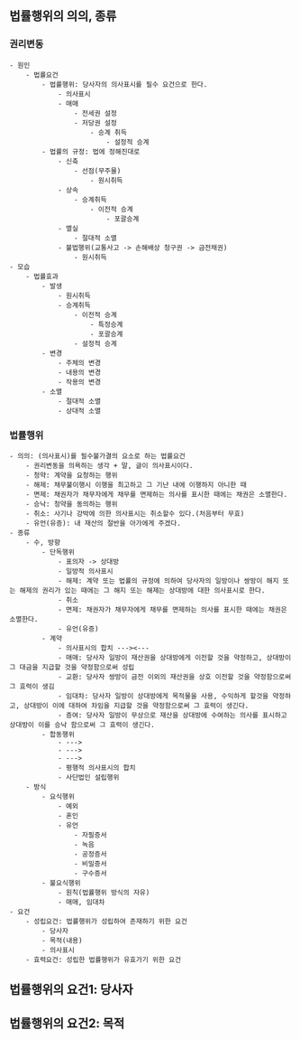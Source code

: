 ## 법률행위의 의의, 종류
### 권리변동
    - 원인
        - 법률요건
            - 법률행위: 당사자의 의사표시를 필수 요건으로 한다.
                - 의사표시 
                - 매매
                    - 전세권 설정
                    - 저당권 설정
                        - 승계 취득
                            - 설정적 승계
            - 법률의 규정: 법에 정해진대로
                - 신축
                    - 선점(무주물)
                        - 원시취득
                - 상속
                    - 승계취득
                        - 이전적 승계
                            - 포괄승계
                - 멸실
                    - 절대적 소멸
                - 불법행위(교통사고 -> 손해배상 청구권 -> 금전채권)
                    - 원시취득
    - 모습
        - 법률효과
            - 발생
                - 원시취득
                - 승계취득
                    - 이전적 승계
                        - 특정승계
                        - 포괄승계
                    - 설정적 승계
            - 변경
                - 주체의 변경
                - 내용의 변경
                - 작용의 변경
            - 소멸
                - 절대적 소멸
                - 상대적 소멸
### 법률행위
    - 의의: (의사표시)를 필수불가결의 요소로 하는 법률요건
        - 권리변동을 의욕하는 생각 + 말, 글이 의사표시이다.
        - 청약: 계약을 요청하는 행위
        - 해제: 채무불이행시 이행을 최고하고 그 기난 내에 이행하지 아니한 때
        - 면제: 채권자가 채무자에게 채무를 면제하는 의사를 표시한 때에는 채권은 소멸한다.
        - 승낙: 청약을 동의하는 행위
        - 취소: 사기나 강박에 의한 의사표시는 취소할수 있다.(처음부터 무효)
        - 유언(유증): 내 재산의 절반을 아가에게 주겠다.
    - 종류
        - 수, 방향
            - 단독행위
                - 표의자 -> 상대방
                - 일방적 의사표시
                - 해제: 계약 또는 법률의 규정에 의하여 당사자의 일방이나 쌍방이 해지 또는 해제의 권리가 있는 때에는 그 해지 또는 해제는 상대방에 대한 의사표시로 한다.
                - 취소
                - 면제: 채권자가 채무자에게 채무를 면제하는 의사를 표시한 때에는 채권은 소멸한다.
                - 유언(유증)
            - 계약
                - 의사표시의 합치 ---><---
                - 매매: 당사자 일방이 재산권을 상대방에게 이전할 것을 약정하고, 상대방이 그 대금을 지급할 것을 약정함으로써 성립
                - 교환: 당사자 쌍방이 금전 이외의 재산권을 상호 이전할 것을 약정함으로써 그 효력이 생김
                - 임대차: 당사자 일방이 상대방에게 목적물을 사용, 수익하게 할것을 약정하고, 상대방이 이에 대하여 차임을 지급할 것을 약정함으로써 그 효력이 생긴다.
                - 증여: 당사자 일방이 무상으로 재산을 상대방에 수여하는 의사를 표시하고 상대방이 이를 승낙 함으로써 그 효력이 생긴다.
            - 합동행위
                - --->
                - --->
                - --->
                - 평행적 의사표시의 합치
                - 사단법인 설립행위
        - 방식
            - 요식행위
                - 예외
                - 혼인
                - 유언
                    - 자필증서
                    - 녹음
                    - 공정증서
                    - 비밀증서
                    - 구수증서
            - 불요식행위
                - 원칙(법률행위 방식의 자유)
                - 매매, 임대차
    - 요건
        - 성립요건: 법률행위가 성립하여 존재하기 위한 요건
            - 당사자
            - 목적(내용)
            - 의사표시
        - 효력요건: 성립한 법률행위가 유효가기 위한 요건
## 법률행위의 요건1: 당사자
## 법률행위의 요건2: 목적